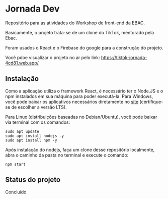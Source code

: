 # Jornada Dev
Repositório para as atividades do Workshop de front-end da EBAC. 

Basicamente, o projeto trata-se de um clone do TikTok, mentorado pela Ebac.

Foram usados o React e o Firebase do google para a construção do projeto. 

Você pdoe visualizar o projeto no ar pelo link: https://tiktok-jornada-4cd81.web.app/

## Instalação

Como a aplicação utiliza o framework React, é necessário ter o Node.JS e o npm instalados em sua máquina para poder executá-la. Para Windows, você pode baixar os aplicativos necessários diretamente no [site](https://nodejs.org/en/download) (certifique-se de escolher a versão LTS). 

Para Linux (distribuições baseadas no Debian/Ubuntu), você pode baixar via terminal com os comandos:
```
sudo apt update
sudo apt install nodejs -y
sudo apt install npm -y
```

Após instalação do nodejs, faça um clone desse repositório localmente, abra o caminho da pasta no terminal e execute o comando:
```
npm start
```

## Status do projeto

Concluído
